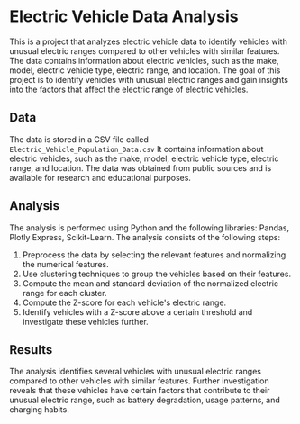 # Electric Vehicle Data Analysis

This is a project that analyzes electric vehicle data to identify vehicles with unusual electric ranges compared to other vehicles with similar features. The data contains information about electric vehicles, such as the make, model, electric vehicle type, electric range, and location. The goal of this project is to identify vehicles with unusual electric ranges and gain insights into the factors that affect the electric range of electric vehicles.

## Data

The data is stored in a CSV file called `Electric_Vehicle_Population_Data.csv` It contains information about electric vehicles, such as the make, model, electric vehicle type, electric range, and location. The data was obtained from public sources and is available for research and educational purposes.


## Analysis

The analysis is performed using Python and the following libraries: Pandas, Plotly Express, Scikit-Learn. The analysis consists of the following steps:

1. Preprocess the data by selecting the relevant features and normalizing the numerical features.
2. Use clustering techniques to group the vehicles based on their features.
3. Compute the mean and standard deviation of the normalized electric range for each cluster.
4. Compute the Z-score for each vehicle's electric range.
5. Identify vehicles with a Z-score above a certain threshold and investigate these vehicles further.


## Results

The analysis identifies several vehicles with unusual electric ranges compared to other vehicles with similar features. Further investigation reveals that these vehicles have certain factors that contribute to their unusual electric range, such as battery degradation, usage patterns, and charging habits.
